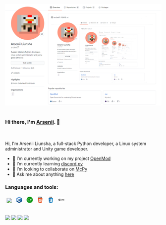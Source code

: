 ![recursion](https://github.com/arslee07/arslee07/blob/master/bruh.png)
</br>
</br>

### Hi there, I'm [Arsenii](https://github.com/arslee07). 👋
</br>
</br>
Hi, I'm Arsenii Liunsha, a full-stack Python developer, a Linux system administrator and Unity game developer.

- 🔭 I’m currently working on my project [OpenMod](https://github.com/arslee07/OpenMod)
- 🌱 I’m currently learning [discord.py](https://github.com/Rapptz/discord.py)
- 👯 I’m looking to collaborate on [McPy](https://github.com/tazz4843/McPy)
- 💬 Ask me about anything [here](https://github.com/arslee07/arslee07/issues)


### **Languages and tools:**

<code><img height="20" style="margin: 5px" src="https://raw.githubusercontent.com/github/explore/
80688e429a7d4ef2fca1e82350fe8e3517d3494d/topics/python/python.png"></code>
<code><img height="20" style="margin: 5px" src="https://raw.githubusercontent.com/github/explore/80688e429a7d4ef2fca1e82350fe8e3517d3494d/topics/cpp/cpp.png"></code>
<code><img height="20" style="margin: 5px" src="https://raw.githubusercontent.com/github/explore/80688e429a7d4ef2fca1e82350fe8e3517d3494d/topics/csharp/csharp.png"></code>
<code><img height="20" style="margin: 5px" src="https://raw.githubusercontent.com/github/explore/80688e429a7d4ef2fca1e82350fe8e3517d3494d/topics/html/html.png"></code>
<code><img height="20" style="margin: 5px" src="https://raw.githubusercontent.com/github/explore/80688e429a7d4ef2fca1e82350fe8e3517d3494d/topics/css/css.png"></code>
<code><img height="20" style="margin: 5px" src="https://raw.githubusercontent.com/github/explore/80688e429a7d4ef2fca1e82350fe8e3517d3494d/topics/unity/unity.png"></code>


</br>
<img allign="center" src="https://github-readme-stats.vercel.app/api?username=arslee07" />
<img allign="center" src="https://github-readme-stats.vercel.app/api/top-langs/?username=arslee07&layout=compact" />
<img allign="center" src="https://github-readme-stats.vercel.app/api/pin/?username=arslee07&repo=OpenMod" />
<img allign="center" src="https://github-readme-stats.vercel.app/api/pin/?username=arslee07&repo=arslee07.github.io" /> 